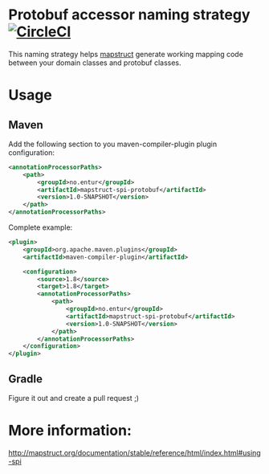 # Protobuf accessor naming strategy [![CircleCI](https://circleci.com/gh/entur/mapstruct-spi-protobuf.svg?style=svg)](https://circleci.com/gh/entur/mapstruct-spi-protobuf)

This naming strategy helps [mapstruct](http://mapstruct.org/) generate working mapping code between your domain classes and protobuf classes.

# Usage

## Maven

Add the following section to you maven-compiler-plugin plugin configuration:

```xml
<annotationProcessorPaths>
	<path>
		<groupId>no.entur</groupId>
		<artifactId>mapstruct-spi-protobuf</artifactId>
		<version>1.0-SNAPSHOT</version>
	</path>
</annotationProcessorPaths>
```

Complete example:
```xml
<plugin>
	<groupId>org.apache.maven.plugins</groupId>
	<artifactId>maven-compiler-plugin</artifactId>

	<configuration>
		<source>1.8</source> 
		<target>1.8</target> 
		<annotationProcessorPaths>
			<path>
				<groupId>no.entur</groupId>
				<artifactId>mapstruct-spi-protobuf</artifactId>
				<version>1.0-SNAPSHOT</version>
			</path>
		</annotationProcessorPaths>
	</configuration>
</plugin>
```

## Gradle

Figure it out and create a pull request ;)

# More information:

http://mapstruct.org/documentation/stable/reference/html/index.html#using-spi
